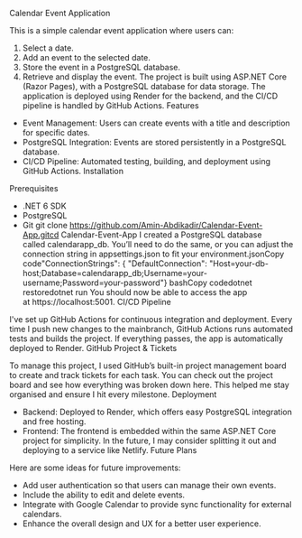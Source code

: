 Calendar Event Application

This is a simple calendar event application where users can:
1. Select a date.
2. Add an event to the selected date.
3. Store the event in a PostgreSQL database.
4. Retrieve and display the event.
The project is built using ASP.NET Core (Razor Pages), with a PostgreSQL database for data storage. The application is deployed using Render for the backend, and the CI/CD pipeline is handled by GitHub Actions.
Features

* Event Management: Users can create events with a title and description for specific dates.
* PostgreSQL Integration: Events are stored persistently in a PostgreSQL database.
* CI/CD Pipeline: Automated testing, building, and deployment using GitHub Actions.
Installation

Prerequisites

* .NET 6 SDK
* PostgreSQL
* Git
git clone https://github.com/Amin-Abdikadir/Calendar-Event-App.gitcd Calendar-Event-App
I created a PostgreSQL database called calendarapp_db. You’ll need to do the same, or you can adjust the connection string in appsettings.json to fit your environment.jsonCopy code"ConnectionStrings": { "DefaultConnection": "Host=your-db-host;Database=calendarapp_db;Username=your-username;Password=your-password"}
bashCopy codedotnet restoredotnet run You should now be able to access the app at https://localhost:5001.
CI/CD Pipeline

I've set up GitHub Actions for continuous integration and deployment. Every time I push new changes to the mainbranch, GitHub Actions runs automated tests and builds the project. If everything passes, the app is automatically deployed to Render.
GitHub Project & Tickets

To manage this project, I used GitHub’s built-in project management board to create and track tickets for each task. You can check out the project board and see how everything was broken down here. This helped me stay organised and ensure I hit every milestone.
Deployment

* Backend: Deployed to Render, which offers easy PostgreSQL integration and free hosting.
* Frontend: The frontend is embedded within the same ASP.NET Core project for simplicity. In the future, I may consider splitting it out and deploying to a service like Netlify.
Future Plans

Here are some ideas for future improvements:
* Add user authentication so that users can manage their own events.
* Include the ability to edit and delete events.
* Integrate with Google Calendar to provide sync functionality for external calendars.
* Enhance the overall design and UX for a better user experience.
